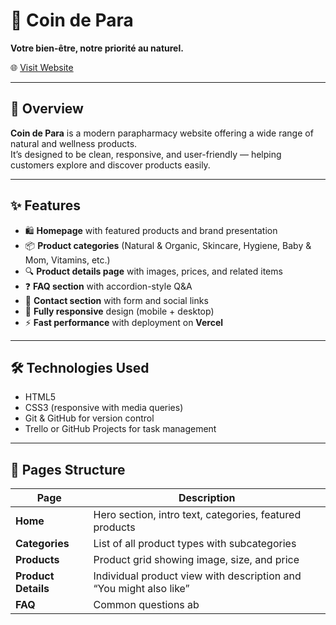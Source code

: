 # 🧴 Coin de Para  
**Votre bien-être, notre priorité au naturel.**

🌐 [Visit Website](https://coin-de-para.vercel.app/)

---

## 🧾 Overview
**Coin de Para** is a modern parapharmacy website offering a wide range of natural and wellness products.  
It’s designed to be clean, responsive, and user-friendly — helping customers explore and discover products easily.

---

## ✨ Features
- 🛍️ **Homepage** with featured products and brand presentation  
- 📦 **Product categories** (Natural & Organic, Skincare, Hygiene, Baby & Mom, Vitamins, etc.)  
- 🔍 **Product details page** with images, prices, and related items  
- ❓ **FAQ section** with accordion-style Q&A  
- 💬 **Contact section** with form and social links  
- 📱 **Fully responsive** design (mobile + desktop)  
- ⚡ **Fast performance** with deployment on **Vercel**

---

## 🛠️ Technologies Used
- HTML5  
- CSS3 (responsive with media queries)  
- Git & GitHub for version control  
- Trello or GitHub Projects for task management  

---


## 📂 Pages Structure
| Page | Description |
|------|--------------|
| **Home** | Hero section, intro text, categories, featured products |
| **Categories** | List of all product types with subcategories |
| **Products** | Product grid showing image, size, and price |
| **Product Details** | Individual product view with description and “You might also like” |
| **FAQ** | Common questions ab
